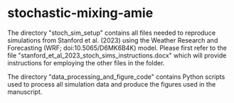 # stochastic-mixing-amie

The directory "stoch_sim_setup" contains all files needed to reproduce simulations from Stanford et al. (2023) using the Weather 
Research and Forecasting (WRF; doi:10.5065/D6MK6B4K) model. Please first refer to the file "stanford_et_al_2023_stoch_sims_instructions.docx"
which will provide instructions for employing the other files in the folder.

The directory "data_processing_and_figure_code" contains Python scripts used to process all simulation data and produce the figures
used in the manuscript.
